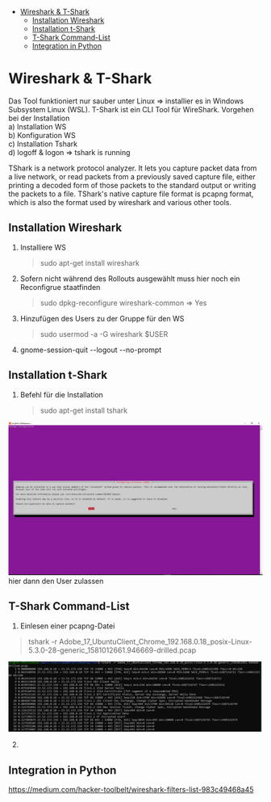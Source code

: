 <!-- TOC -->

- [Wireshark & T-Shark](#wireshark--t-shark)
  - [Installation Wireshark](#installation-wireshark)
  - [Installation  t-Shark](#installation-t-shark)
  - [T-Shark Command-List](#t-shark-command-list)
  - [Integration in Python](#integration-in-python)

<!-- /TOC -->


# Wireshark & T-Shark
Das Tool funktioniert nur sauber unter Linux => installier es in Windows Subsystem Linux (WSL).
T-Shark ist ein CLI Tool für WireShark. Vorgehen bei der Installation <br>
a) Installation WS<br>
b) Konfiguration WS<br>
c) Installation Tshark<br>
d) logoff & logon => tshark is running<br>

TShark is a network protocol analyzer. It lets you capture packet data from a live network, or read packets from a previously saved capture file, either printing a decoded form of those packets to the standard output or writing the packets to a file. TShark's native capture file format is pcapng format, which is also the format used by wireshark and various other tools.

## Installation Wireshark
1. Installiere WS
   >sudo apt-get install wireshark

2. Sofern nicht während des Rollouts ausgewählt muss hier noch ein Reconfigrue staatfinden
   > sudo dpkg-reconfigure wireshark-common => Yes

3. Hinzufügen des Users zu der Gruppe für den WS
    > sudo usermod -a -G wireshark $USER 
 4. gnome-session-quit --logout --no-prompt


## Installation  t-Shark
1. Befehl für die Installation
   > sudo apt-get install tshark

![](imgs/2020-04-06-14-47-45.png)
hier dann den User zulassen



## T-Shark Command-List
1. Einlesen einer pcapng-Datei
> tshark -r Adobe_17_UbuntuClient_Chrome_192.168.0.18_posix-Linux-5.3.0-28-generic_1581012661.946669-drilled.pcap

![](imgs/2020-04-06-15-13-14.png)

2. 
## Integration in Python
https://medium.com/hacker-toolbelt/wireshark-filters-list-983c49468a45